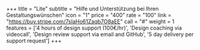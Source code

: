 +++
title = "Lite"
subtitle = "Hilfe und Unterstützung bei Ihren Gestaltungswünschen"
icon = "1"
price = "400"
rate = "100"
link = "https://buy.stripe.com/7sIaHo61Zaqb7O8aEE"
call = "#"
weight = 1
features = ['4 hours of design support (100€/hr)', 'Design coaching via videocall', 'Design review support via email and GitHub', '5 day delivery per support request']
+++